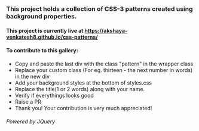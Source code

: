### This project holds a collection of CSS-3 patterns created using background properties.

#### This project is currently live at https://akshaya-venkatesh8.github.io/css-patterns/

#### To contribute to this gallery:
- Copy and paste the last div with the class "pattern" in the wrapper class
- Replace your custom class (For eg. thirteen - the next number in words) in the new div
- Add your background styles at the bottom of styles.css
- Replace the title(1 or 2 words) along with your name.
- Verify if everythings looks good
- Raise a PR
- Thank you! Your contribution is very much appreciated!

###### Powered by JQuery